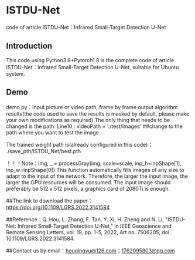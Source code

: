 # ISTDU-Net
code of article  ISTDU-Net：Infrared Small-Target Detection U-Net


## Introduction
This code using Python3.8+Pytorch1.8 is the complete code of article  ISTDU-Net：Infrared Small-Target Detection U-Net, suitable for Ubuntu system.

## Demo

demo.py：Input picture or video path, frame by frame output algorithm results(the code used to save the results is masked by default, please make your own modifications as required)
The only thing that needs to be changed is the path:
Line10 :  videoPath = './test/images' ##change to the path where you want to test the image

The trained weight path is(already configured in this code)：
./save_pth/ISTDU_Net/best.pth

！！！Note：img, _ = processGray(img, scale=scale, inp_h=inpShape[1], inp_w=inpShape[0])
This function automatically fills images of any size to adapt to the input of the network. Therefore, the larger the input image, the larger the GPU resources will be consumed. 
The input image should preferably be 512 x 512 pixels, a graphics card of 2080Ti is enough.


##The link to download the paper：https://doi.org/10.1109/LGRS.2022.3141584

##Reference：Q. Hou, L. Zhang, F. Tan, Y. Xi, H. Zheng and N. Li, "ISTDU-Net: Infrared Small-Target Detection U-Net," 
in IEEE Geoscience and Remote Sensing Letters, vol. 19, pp. 1-5, 2022, Art no. 7506205, doi: 10.1109/LGRS.2022.3141584.

##Contact us by email：houqingyu@126.com；1762095803@qq.com
